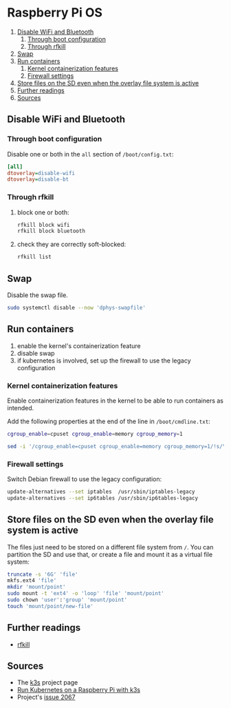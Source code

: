 # Raspberry Pi OS

1. [Disable WiFi and Bluetooth](#disable-wifi-and-bluetooth)
   1. [Through boot configuration](#through-boot-configuration)
   1. [Through rfkill](#through-rfkill)
1. [Swap](#swap)
1. [Run containers](#run-containers)
   1. [Kernel containerization features](#kernel-containerization-features)
   1. [Firewall settings](#firewall-settings)
1. [Store files on the SD even when the overlay file system is active](#store-files-on-the-sd-even-when-the-overlay-file-system-is-active)
1. [Further readings](#further-readings)
1. [Sources](#sources)

## Disable WiFi and Bluetooth

### Through boot configuration

Disable one or both in the `all` section of `/boot/config.txt`:

```ini
[all]
dtoverlay=disable-wifi
dtoverlay=disable-bt
```

### Through rfkill

1. block one or both:

   ```sh
   rfkill block wifi
   rfkill block bluetooth
   ```

1. check they are correctly soft-blocked:

   ```sh
   rfkill list
   ```

## Swap

Disable the swap file.

```sh
sudo systemctl disable --now 'dphys-swapfile'
```

## Run containers

1. enable the kernel's containerization feature
1. disable swap
1. if kubernetes is involved, set up the firewall to use the legacy configuration

### Kernel containerization features

Enable containerization features in the kernel to be able to run containers as intended.

Add the following properties at the end of the line in `/boot/cmdline.txt`:

```sh
cgroup_enable=cpuset cgroup_enable=memory cgroup_memory=1
```

```sh
sed -i '/cgroup_enable=cpuset cgroup_enable=memory cgroup_memory=1/!s/\s*$/ cgroup_enable=cpuset cgroup_enable=memory cgroup_memory=1&/' /boot/cmdline.txt
```

### Firewall settings

Switch Debian firewall to use the legacy configuration:

```sh
update-alternatives --set iptables  /usr/sbin/iptables-legacy
update-alternatives --set ip6tables /usr/sbin/ip6tables-legacy
```

## Store files on the SD even when the overlay file system is active

The files just need to be stored on a different file system from `/`. You can partition the SD and use that, or create a file and mount it as a virtual file system:

```sh
truncate -s '6G' 'file'
mkfs.ext4 'file'
mkdir 'mount/point'
sudo mount -t 'ext4' -o 'loop' 'file' 'mount/point'
sudo chown 'user':'group' 'mount/point'
touch 'mount/point/new-file'
```

## Further readings

- [rfkill]

## Sources

- The [k3s] project page
- [Run Kubernetes on a Raspberry Pi with k3s]
- Project's [issue 2067]

<!-- project's references -->

<!-- internal references -->
[k3s]: kubernetes/k3s.md
[rfkill]: rfkill.md

<!-- external references -->
[how to disable your raspberry pi's wi-fi]: https://pimylifeup.com/raspberry-pi-disable-wifi/
[issue 2067]: https://github.com/k3s-io/k3s/issues/2067#issuecomment-664052806
[run kubernetes on a raspberry pi with k3s]: https://opensource.com/article/20/3/kubernetes-raspberry-pi-k3s
